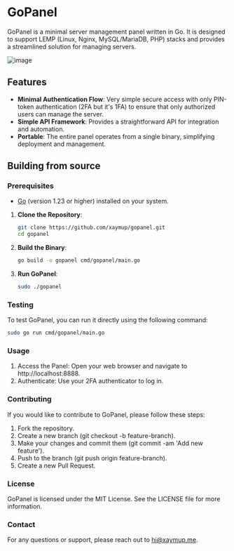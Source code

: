 # GoPanel

GoPanel is a minimal server management panel written in Go. It is designed to support LEMP (Linux, Nginx, MySQL/MariaDB, PHP) stacks and provides a streamlined solution for managing servers.

![image](https://github.com/user-attachments/assets/688534cf-b5e1-4f98-8d3a-c9aece815289)

## Features

- **Minimal Authentication Flow**: Very simple secure access with only PIN-token authentication (2FA but it's 1FA) to ensure that only authorized users can manage the server.
- **Simple API Framework**: Provides a straightforward API for integration and automation.
- **Portable**: The entire panel operates from a single binary, simplifying deployment and management.

## Building from source

### Prerequisites

- [Go](https://golang.org/dl/) (version 1.23 or higher) installed on your system.

1. **Clone the Repository**:

    ```bash
    git clone https://github.com/xaymup/gopanel.git
    cd gopanel
    ```

2. **Build the Binary**:

    ```bash
    go build -o gopanel cmd/gopanel/main.go
    ```

3. **Run GoPanel**:

    ```bash
    sudo ./gopanel
    ```

### Testing

To test GoPanel, you can run it directly using the following command:

```bash
sudo go run cmd/gopanel/main.go
```

### Usage

1. Access the Panel: Open your web browser and navigate to http://localhost:8888.
2. Authenticate: Use your 2FA authenticator to log in.

### Contributing

If you would like to contribute to GoPanel, please follow these steps:

1. Fork the repository.
2. Create a new branch (git checkout -b feature-branch).
3. Make your changes and commit them (git commit -am 'Add new feature').
4. Push to the branch (git push origin feature-branch).
5. Create a new Pull Request.

### License

GoPanel is licensed under the MIT License. See the LICENSE file for more information.

### Contact

For any questions or support, please reach out to hi@xaymup.me.






